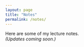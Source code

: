 ```yaml
---
layout: page
title: "Notes"
permalink: /notes/
---
```




Here are some of my lecture notes.  
*(Updates coming soon.)*
